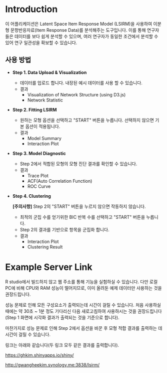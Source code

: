 # Introduction
이 어플리케이션은 Latent Space Item Response Model (LSIRM)을 사용하여 이분형 문항반응자료(Item Response Data)를 분석해주는 도구입니다. 이를 통해 연구자들은 데이터를 보다 쉽게 분석할 수 있으며, 여러 연구자가 동일한 조건에서 분석할 수 있어 연구 일관성을 확보할 수 있습니다.

## 사용 방법
- **Step 1. Data Upload & Visualization**
  - 데이터를 업로드 합니다. 내장된 예시 데이터를 사용 할 수 있습니다.
  - 결과
      - Visualization of Network Structure (using D3.js)
      - Network Statistic
- **Step 2. Fitting LSIRM**
    - 원하는 모형 옵션을 선택하고 "START" 버튼을 누릅니다. 선택하지 않으면 기본 옵션이 적용됩니다.
    - 결과
        - Model Summary
        - Interaction Plot
- **Step 3. Model Diagnostic**
    - Step 2에서 적합된 모형의 모형 진단 결과를 확인할 수 있습니다.
    - 결과
        - Trace Plot
        - ACF(Auto Correlation Function)
        - ROC Curve
- **Step 4. Clustering**
    
    **[주의사항]** Step 2의 "START" 버튼을 누르지 않으면 작동하지 않습니다.
    
    - 최적의 군집 수를 얻기위한 BIC 반복 수를 선택하고 "START" 버튼을 누릅니다.
    - Step 2의 결과를 기반으로 항목을 군집화 합니다.
    - 결과
        - Interaction Plot
        - Clustering Result

# Example Server Link
R studio에서 빌드하지 않고 웹 주소를 통해 기능을 실험하실 수 있습니다. 다만 로컬PC에 비해 CPU와 RAM 성능이 떨어지므로, 이미 올려둔 예제 데이터만 사용하는 것을 권장드립니다. 

성능 문제로 인해 모든 구성요소가 출력되는데 시간이 걸릴 수 있습니다. 처음 사용하실 때에는 약 30초 ~ 1분 정도 기다리신 다음 새로고침하여 사용하시는 것을 권장드립니다(Step 1 화면에 시각화 결과가 출력되는 것을 기준으로 합니다).

마찬가지로 성능 문제로 인해 Step 2에서 옵션을 바꾼 후 모형 적합 결과를 출력하는 데 시간이 걸릴 수 있습니다. 

링크는 아래와 같습니다(두 링크 모두 같은 결과를 출력합니다).

https://ghkim.shinyapps.io/shiny/

http://gwangheekim.synology.me:3838/lsirm/
